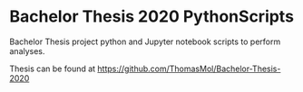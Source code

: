 # Bachelor Thesis 2020 PythonScripts
Bachelor Thesis project python and Jupyter notebook scripts to perform analyses.

Thesis can be found at https://github.com/ThomasMol/Bachelor-Thesis-2020
